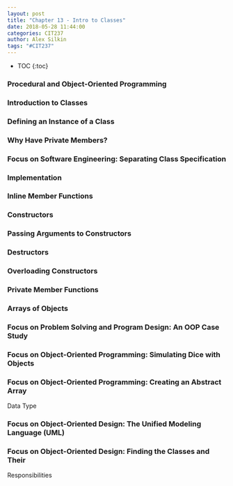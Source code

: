 ```yaml
---
layout: post
title: "Chapter 13 - Intro to Classes"
date: 2018-05-28 11:44:00
categories: CIT237
author: Alex Silkin
tags: "#CIT237"
---
```


- TOC
{:toc}

### Procedural and Object-Oriented Programming
### Introduction to Classes
### Defining an Instance of a Class 
### Why Have Private Members? 
### Focus on Software Engineering: Separating Class Specification
### Implementation 
### Inline Member Functions 
### Constructors 
### Passing Arguments to Constructors  
### Destructors
### Overloading Constructors
### Private Member Functions 
### Arrays of Objects 
### Focus on Problem Solving and Program Design: An OOP Case Study
### Focus on Object-Oriented Programming: Simulating Dice with Objects
### Focus on Object-Oriented Programming: Creating an Abstract Array
Data Type
### Focus on Object-Oriented Design: The Unified Modeling Language (UML)
### Focus on Object-Oriented Design: Finding the Classes and Their
Responsibilities 


